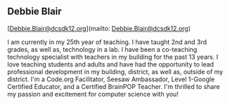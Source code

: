 ## Debbie Blair

[Debbie.Blair@dcsdk12.org](mailto: Debbie.Blair@dcsdk12.org)

I am currently in my 25th year of teaching. I have taught 2nd and 3rd grades, as well as, technology in a lab. I have been a co-teaching technology specialist with teachers in my building for the past 13 years. I love teaching students and adults and have had the opportunity to lead professional development in my building, district, as well as, outside of my district. I'm a Code.org Facilitator, Seesaw Ambassador, Level 1-Google Certified Educator, and a Certified BrainPOP Teacher. I'm thrilled to share my passion and excitement for computer science with you!
